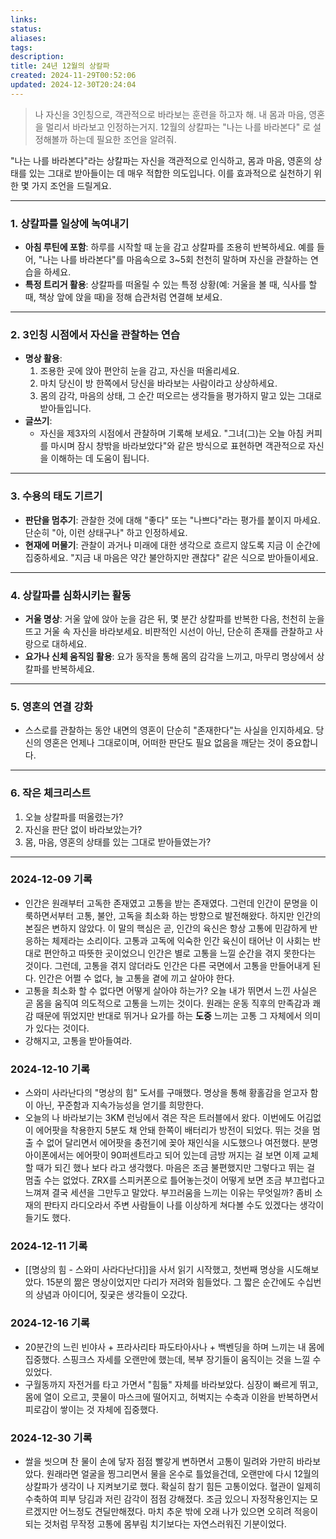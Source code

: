 ```yaml
---
links:
status:
aliases: 
tags: 
description:
title: 24년 12월의 상칼파
created: 2024-11-29T00:52:06
updated: 2024-12-30T20:24:04
---
```


> 나 자신을 3인칭으로, 객관적으로 바라보는 훈련을 하고자 해. 내 몸과 마음, 영혼을 멀리서 바라보고 인정하는거지. 12월의 상칼파는 "나는 나를 바라본다" 로 설정해볼까 하는데 필요한 조언을 알려줘.

"나는 나를 바라본다"라는 상칼파는 자신을 객관적으로 인식하고, 몸과 마음, 영혼의 상태를 있는 그대로 받아들이는 데 매우 적합한 의도입니다. 이를 효과적으로 실천하기 위한 몇 가지 조언을 드릴게요.

---

### 1. **상칼파를 일상에 녹여내기**

   - **아침 루틴에 포함**: 하루를 시작할 때 눈을 감고 상칼파를 조용히 반복하세요. 예를 들어, "나는 나를 바라본다"를 마음속으로 3~5회 천천히 말하며 자신을 관찰하는 연습을 하세요.
   - **특정 트리거 활용**: 상칼파를 떠올릴 수 있는 특정 상황(예: 거울을 볼 때, 식사를 할 때, 책상 앞에 앉을 때)을 정해 습관처럼 연결해 보세요.

---

### 2. **3인칭 시점에서 자신을 관찰하는 연습**

   - **명상 활용**:
     1. 조용한 곳에 앉아 편안히 눈을 감고, 자신을 떠올리세요.
     2. 마치 당신이 방 한쪽에서 당신을 바라보는 사람이라고 상상하세요.
     3. 몸의 감각, 마음의 상태, 그 순간 떠오르는 생각들을 평가하지 말고 있는 그대로 받아들입니다.
   - **글쓰기**:
     - 자신을 제3자의 시점에서 관찰하며 기록해 보세요. "그녀(그)는 오늘 아침 커피를 마시며 잠시 창밖을 바라보았다"와 같은 방식으로 표현하면 객관적으로 자신을 이해하는 데 도움이 됩니다.

---

### 3. **수용의 태도 기르기**

   - **판단을 멈추기**: 관찰한 것에 대해 "좋다" 또는 "나쁘다"라는 평가를 붙이지 마세요. 단순히 "아, 이런 상태구나" 하고 인정하세요.
   - **현재에 머물기**: 관찰이 과거나 미래에 대한 생각으로 흐르지 않도록 지금 이 순간에 집중하세요. "지금 내 마음은 약간 불안하지만 괜찮다" 같은 식으로 받아들이세요.

---

### 4. **상칼파를 심화시키는 활동**

   - **거울 명상**: 거울 앞에 앉아 눈을 감은 뒤, 몇 분간 상칼파를 반복한 다음, 천천히 눈을 뜨고 거울 속 자신을 바라보세요. 비판적인 시선이 아닌, 단순히 존재를 관찰하고 사랑으로 대하세요.
   - **요가나 신체 움직임 활용**: 요가 동작을 통해 몸의 감각을 느끼고, 마무리 명상에서 상칼파를 반복하세요.

---

### 5. **영혼의 연결 강화**

   - 스스로를 관찰하는 동안 내면의 영혼이 단순히 "존재한다"는 사실을 인지하세요. 당신의 영혼은 언제나 그대로이며, 어떠한 판단도 필요 없음을 깨닫는 것이 중요합니다.

---

### 6. **작은 체크리스트**

   1. 오늘 상칼파를 떠올렸는가?
   2. 자신을 판단 없이 바라보았는가?
   3. 몸, 마음, 영혼의 상태를 있는 그대로 받아들였는가?

---

### 2024-12-09 기록

- 인간은 원래부터 고독한 존재였고 고통을 받는 존재였다. 그런데 인간이 문명을 이룩하면서부터 고통, 불안, 고독을 최소화 하는 방향으로 발전해왔다. 하지만 인간의 본질은 변하지 않았다. 이 말의 핵심은 곧, 인간의 육신은 항상 고통에 민감하게 반응하는 체제라는 소리이다. 고통과 고독에 익숙한 인간 육신이 태어난 이 사회는 반대로 편안하고 따뜻한 곳이었으니 인간은 별로 고통을 느낄 순간을 겪지 못한다는 것이다. 그런데, 고통을 겪지 않더라도 인간은 다른 국면에서 고통을 만들어내게 된다. 인간은 어쩔 수 없다, 늘 고통을 곁에 끼고 살아야 한다.
- 고통을 최소화 할 수 없다면 어떻게 살아야 하는가? 오늘 내가 뛰면서 느낀 사실은 곧 몸을 움직여 의도적으로 고통을 느끼는 것이다. 원래는 운동 직후의 만족감과 쾌감 때문에 뛰었지만 반대로 뛰거나 요가를 하는 **도중** 느끼는 고통 그 자체에서 의미가 있다는 것이다.
- 강해지고, 고통을 받아들여라.

### 2024-12-10 기록

- 스와미 사라난다의 "명상의 힘" 도서를 구매했다. 명상을 통해 황홀감을 얻고자 함이 아닌, 꾸준함과 지속가능성을 얻기를 희망한다.
- 오늘의 나 바라보기는 3KM 런닝에서 겪은 작은 트러블에서 왔다. 이번에도 어김없이 에어팟을 착용한지 5분도 채 안돼 한쪽이 배터리가 방전이 되었다. 뛰는 것을 멈출 수 없어 달리면서 에어팟을 충전기에 꽂아 재인식을 시도했으나 여전했다. 분명 아이폰에서는 에어팟이 90퍼센트라고 되어 있는데 금방 꺼지는 걸 보면 이제 교체할 때가 되긴 했나 보다 라고 생각했다. 마음은 조금 불편했지만 그렇다고 뛰는 걸 멈출 수는 없었다. ZRX를 스피커폰으로 틀어놓는것이 어떻게 보면 조금 부끄럽다고 느껴져 결국 세션을 그만두고 말았다. 부끄러움을 느끼는 이유는 무엇일까? 좀비 소재의 판타지 라디오라서 주변 사람들이 나를 이상하게 쳐다볼 수도 있겠다는 생각이 들기도 했다.

### 2024-12-11 기록

- [[명상의 힘 - 스와미 사라다난다]]을 사서 읽기 시작했고, 첫번째 명상을 시도해보았다. 15분의 짦은 명상이었지만 다리가 저려와 힘들었다. 그 짧은 순간에도 수십번의 상념과 아이디어, 짖궂은 생각들이 오갔다.

### 2024-12-16 기록

- 20분간의 느린 빈야사 + 프라사리타 파도타아사나 + 백벤딩을 하며 느끼는 내 몸에 집중했다. 스핑크스 자세를 오랜만에 했는데, 복부 장기들이 움직이는 것을 느낄 수 있었다.
- 구월동까지 자전거를 타고 가면서 "힘듦" 자체를 바라보았다. 심장이 빠르게 뛰고, 몸에 열이 오르고, 콧물이 마스크에 떨어지고, 허벅지는 수축과 이완을 반복하면서 피로감이 쌓이는 것 자체에 집중했다.

### 2024-12-30 기록

- 쌀을 씻으며 찬 물이 손에 닿자 점점 빨갛게 변하면서 고통이 밀려와 가만히 바라보았다. 원래라면 얼굴을 찡그리면서 물을 온수로 틀었을건데, 오랜만에 다시 12월의 상칼파가 생각이 나 지켜보기로 했다. 확실히 참기 힘든 고통이었다. 혈관이 일제히 수축하여 피부 당김과 저린 감각이 점점 강해졌다. 조금 있으니 자정작용인지는 모르겠지만 어느정도 견딜만해졌다. 마치 추운 밖에 오래 나가 있으면 오히려 적응이 되는 것처럼 무작정 고통에 몸부림 치기보다는 자연스러워진 기분이었다.
